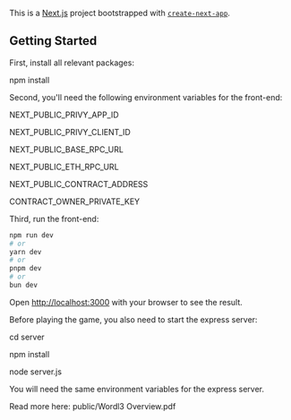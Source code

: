 This is a [Next.js](https://nextjs.org) project bootstrapped with [`create-next-app`](https://nextjs.org/docs/app/api-reference/cli/create-next-app).

## Getting Started

First, install all relevant packages:


npm install


Second, you'll need the following environment variables for the front-end:


NEXT_PUBLIC_PRIVY_APP_ID

NEXT_PUBLIC_PRIVY_CLIENT_ID

NEXT_PUBLIC_BASE_RPC_URL

NEXT_PUBLIC_ETH_RPC_URL

NEXT_PUBLIC_CONTRACT_ADDRESS

CONTRACT_OWNER_PRIVATE_KEY

Third, run the front-end:

```bash
npm run dev
# or
yarn dev
# or
pnpm dev
# or
bun dev
```

Open [http://localhost:3000](http://localhost:3000) with your browser to see the result.


Before playing the game, you also need to start the express server:


cd server

npm install

node server.js


You will need the same environment variables for the express server.


Read more here: public/Wordl3 Overview.pdf
